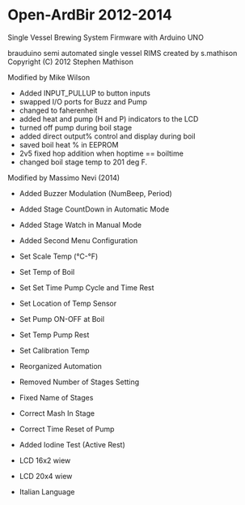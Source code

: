 Open-ArdBir 2012-2014
===========

Single Vessel Brewing System Firmware with Arduino UNO




brauduino semi automated single vessel RIMS
created by s.mathison
Copyright (C) 2012  Stephen Mathison
 

 
Modified by Mike Wilson
 - Added INPUT_PULLUP to button inputs
 - swapped I/O ports for Buzz and Pump
 - changed to faherenheit
 - added heat and pump (H and P) indicators to the LCD
 - turned off pump during boil stage
 - added direct output% control and display during boil
 - saved boil heat % in EEPROM
 - 2v5 fixed hop addition when hoptime == boiltime
 - changed boil stage temp to 201 deg F.
 
 


Modified by Massimo Nevi (2014)
 - Added Buzzer Modulation (NumBeep, Period)
 - Added Stage CountDown in Automatic Mode
 - Added Stage Watch in Manual Mode
 
 - Added Second Menu Configuration
  - Set Scale Temp (°C-°F)
  - Set Temp of Boil
  - Set Set Time Pump Cycle and Time Rest
  - Set Location of Temp Sensor
  - Set Pump ON-OFF at Boil 
  - Set Temp Pump Rest
  - Set Calibration Temp
 
 - Reorganized Automation
  - Removed Number of Stages Setting
  - Fixed Name of Stages
  - Correct Mash In Stage
  - Correct Time Reset of Pump
  - Added Iodine Test (Active Rest)
 
 - LCD 16x2 wiew
 - LCD 20x4 wiew
 - Italian Language
